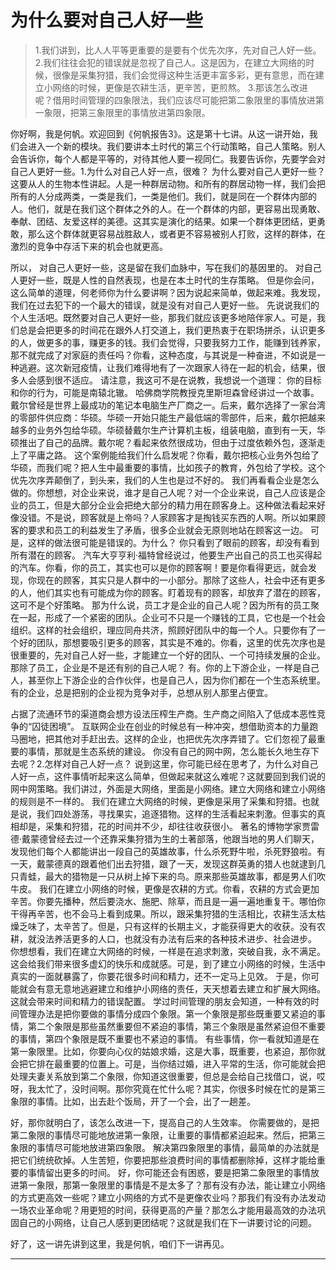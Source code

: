 # 为什么要对自己人好一些

> 1.我们讲到，比人人平等更重要的是要有个优先次序，先对自己人好一些。
> 2.我们往往会犯的错误就是忽视了自己人。这是因为，在建立大网络的时候，很像是采集狩猎，我们会觉得这种生活更丰富多彩，更有意思，而在建立小网络的时候，更像是农耕生活，更辛苦，更煎熬。
> 3.那该怎么改进呢？借用时间管理的四象限法，我们应该尽可能把第二象限里的事情放进第一象限，把第三象限里的事情放进第四象限。

你好啊，我是何帆。欢迎回到《何帆报告3》。这是第十七讲。从这一讲开始，我们会进入一个新的模块。我们要讲本土时代的第三个行动策略，自己人策略。别人会告诉你，每个人都是平等的，对待其他人要一视同仁。我要告诉你，先要学会对自己人更好一些。1.为什么对自己人好一点，很难？
为什么要对自己人更好一些？这要从人的生物本性讲起。人是一种群居动物。和所有的群居动物一样，我们会把所有的人分成两类，一类是我们，一类是他们。我们，就是同在一个群体内部的人。他们，就是在我们这个群体之外的人。在一个群体的内部，更容易出现勇敢、奉献、团结、友爱这样的美德。这其实是演化的结果。如果一个群体更团结，更勇敢，那么这个群体就更容易战胜敌人，或者更不容易被别人打败，这样的群体，在激烈的竞争中存活下来的机会也就更高。

所以，
对自己人更好一些，这是留在我们血脉中，写在我们的基因里的。
对自己人更好一些，既是人性的自然表现，也是在本土时代的生存策略。
但是你会问，这么简单的道理，何老师你为什么要讲啊？因为说起来简单，做起来难。我发现，我们在过去犯下的一个最大的错误，就是没有对自己人更好一些。
先说说我们的个人生活吧。既然要对自己人更好一些，那我们就应该更多地陪伴家人。可是，我们总是会把更多的时间花在跟外人打交道上，我们更热衷于在职场拼杀，认识更多的人，做更多的事，赚更多的钱。我们会觉得，只要我努力工作，能赚到钱养家，那不就完成了对家庭的责任吗？你看，这种态度，与其说是一种奋进，不如说是一种逃避。这次新冠疫情，让我们难得地有了一次跟家人待在一起的机会，结果，很多人会感到很不适应。
请注意，我这可不是在说教，我想说一个道理：
你的目标和你的行为，可能是南辕北辙。
哈佛商学院教授克里斯坦森曾经讲过一个故事。戴尔曾经是世界上最成功的笔记本电脑生产厂商之一。后来，戴尔选择了一家台湾的零部件供应商：华硕。华硕一开始只能生产最低端的零部件，后来，戴尔把越来越多的业务外包给华硕。华硕替戴尔生产计算机主板，组装电脑，直到有一天，华硕推出了自己的品牌。戴尔呢？看起来依然很成功，但由于过度依赖外包，逐渐走上了平庸之路。
这个案例能给我们什么启发呢？你看，戴尔把核心业务外包给了华硕，而我们呢？把人生中最重要的事情，比如孩子的教育，外包给了学校。这个优先次序弄颠倒了，到头来，我们的人生也是过不好的。
我们再看看企业是怎么做的。你想想，对企业来说，谁才是自己人呢？对一个企业来说，自己人应该是企业的员工，但是大部分企业会把绝大部分的精力用在顾客身上。这种做法看起来好像没错。不是说，顾客就是上帝吗？人家顾客才是掏钱买东西的人啊。所以如果顾客的要求和员工的利益发生了矛盾，很多企业就会无原则地站在顾客这一边。
可是，这样的做法很可能是错误的。为什么？
你只看到了眼前的顾客，却没有看到所有潜在的顾客。
汽车大亨亨利·福特曾经说过，他要生产出自己的员工也买得起的汽车。你看，你的员工，其实也可以是你的顾客啊！要是你看得更远，就会发现，你现在的顾客，其实只是人群中的一小部分。那除了这些人，社会中还有更多的人，他们其实也有可能成为你的顾客。盯着现有的顾客，却放弃了潜在的顾客，这可不是个好策略。
那为什么说，员工才是企业的自己人呢？因为所有的员工聚在一起，形成了一个紧密的团队。企业可不只是一个赚钱的工具，它也是一个社会组织。这样的社会组织，理应同舟共济，照顾好团队中的每一个人。只要你有了一个好的团队，那想要吸引更多的顾客，其实是不难的。你看，这里的优先次序也是很重要的，先对自己人好一些，才能建立一个好的团队、一个可持续发展的企业。
那除了员工，企业是不是还有别的自己人呢？
有。你的上下游企业，一样是自己人，甚至你上下游企业的合作伙伴，也是自己人，因为你们都在一个生态系统里。
有的企业，总是把别的企业视为竞争对手，总想从别人那里占便宜。

占据了流通环节的渠道商会想方设法压榨生产商。生产商之间陷入了低成本恶性竞争的“囚徒困境”。
互联网企业在创业的时候总有一种冲突，想借助资本的力量跑马圈地，把其他对手赶出去。这样的企业，也把优先次序弄错了。它们忽视了最重要的事情，那就是生态系统的建设。
你没有自己的网中网，怎么能长久地生存下去呢？2.怎样对自己人好一点？
说到这里，你可能已经在思考了，为什么对自己人好一点，这件事情听起来这么简单，但做起来就这么难呢？这就要回到我们说的网中网策略。我们讲过，外面是大网络，里面是小网络。建立大网络和建立小网络的规则是不一样的。
我们在建立大网络的时候，更像是采用了采集和狩猎。也就是说，我们四处游荡，寻找果实，追逐猎物。这样的生活看起来刺激。但事实的真相却是，采集和狩猎，花的时间并不少，却往往收获很小。
著名的博物学家贾雷德·戴蒙德曾经去过一个还靠采集狩猎为生的土著部落，他跟当地的男人们聊天，发现他们每个人都能讲出一段自己的英雄故事，什么杀死野牛啦，杀死野狼啦。有一天，戴蒙德真的跟着他们出去狩猎，跟了一天，发现这群英勇的猎人也就逮到几只青蛙，最大的猎物是一只从树上掉下来的鸟。原来那些英雄故事，都是男人们吹牛皮。
我们在建立小网络的时候，更像是农耕的方式。你看，农耕的方式会更加辛苦。你要先播种，然后要浇水、施肥、除草，而且是一遍一遍地重复干。哪怕你干得再辛苦，也不会马上看到成果。所以，跟采集狩猎的生活相比，农耕生活太枯燥乏味了，太辛苦了。但是，只有这样的长期主义，才能获得更大的收获。没有农耕，就没法养活更多的人口，也就没有办法有后来的各种技术进步、社会进步。
你想想看，我们在建立大网络的时候，一样是在追求刺激，突破自我，永不满足。这会给我们带来很多虚幻的快乐和成就感。可是，到了建立小网络的时候，生活中真实的一面就暴露了，你要花很多时间和精力，还不一定马上见效。
于是，你可能就会有意无意地逃避建立和维护小网络的责任，天天想着去建立和扩展大网络。这就会带来时间和精力的错误配置。
学过时间管理的朋友会知道，一种有效的时间管理办法是把你要做的事情分成四个象限。第一个象限是那些既重要又紧迫的事情，第二个象限是那些虽然重要但不紧迫的事情，第三个象限是虽然紧迫但不重要的事情，第四个象限是既不重要也不紧迫的事情。
有些事情，你一看就知道是在第一象限里。比如，你要向心仪的姑娘求婚，这是大事，既重要，也紧迫，那你就会把它排在最重要的位置上。可是，当你结过婚，进入平常的生活，你可能就会把处理夫妻关系放到第二个象限，你知道这很重要，但总是会给自己找借口，说，哎呀，我太忙了，没时间啊。那你究竟在忙什么呢？其实，你很多时候在忙的是第三象限的事情。比如，出去赴个饭局，开了一个会，出了一趟差。

好，那你就明白了，该怎么改进一下，提高自己的人生效率。
你需要做的，是把第二象限的事情尽可能地放进第一象限，让重要的事情都紧迫起来。然后，把第三象限的事情尽可能地放进第四象限。
解决第四象限里的事情，最简单的办法就是把它们统统砍掉。人生苦短，你要把那些浪费时间的事情都删除掉，这样才能给重要的事情留出更多的时间。
好，你可能还会有困惑，要是把第二象限里的事情放进第一象限，那第一象限里的事情是不是太多了？那有没有办法，能让建立小网络的方式更高效一些呢？建立小网络的方式不是更像农业吗？那我们有没有办法发动一场农业革命呢？用更短的时间，获得更高的产量？那怎么才能用最高效的办法巩固自己的小网络，让自己人感到更团结呢？这就是我们在下一讲要讨论的问题。

好了，这一讲先讲到这里，我是何帆，咱们下一讲再见。

---
